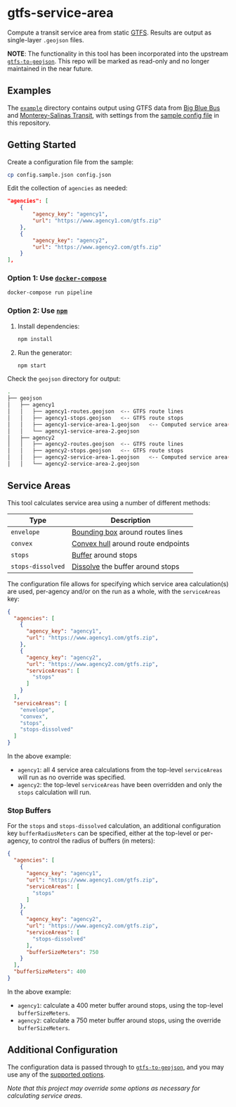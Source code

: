 # gtfs-service-area

Compute a transit service area from static [GTFS](https://gtfs.org/reference/static). Results are output as single-layer `.geojson` files.

**NOTE**: The functionality in this tool has been incorporated into the upstream [`gtfs-to-geojson`][gtfsgeojson]. This repo
will be marked as read-only and no longer maintained in the near future.

## Examples

The [`example`](example/) directory contains output using GTFS data from [Big Blue Bus][bbb] and [Monterey-Salinas Transit][mst], with settings from the [sample config file](config.sample.json) in this repository.

## Getting Started

Create a configuration file from the sample:

```bash
cp config.sample.json config.json
```

Edit the collection of `agencies` as needed:

```json
"agencies": [
    {
        "agency_key": "agency1",
        "url": "https://www.agency1.com/gtfs.zip"
    },
    {
        "agency_key": "agency2",
        "url": "https://www.agency2.com/gtfs.zip"
    }
],
```

### Option 1: Use [`docker-compose`](https://docs.docker.com/compose/)

````bash
docker-compose run pipeline
````

### Option 2: Use [`npm`](https://www.npmjs.com/)

1. Install dependencies:

    ```bash
    npm install
    ```

1. Run the generator:

    ```bash
    npm start
    ```

Check the `geojson` directory for output:

```bash
.
├── geojson
│   ├── agency1
│   │   ├── agency1-routes.geojson  <-- GTFS route lines
│   │   ├── agency1-stops.geojson   <-- GTFS route stops
│   │   ├── agency1-service-area-1.geojson   <-- Computed service area(s)
│   │   └── agency1-service-area-2.geojson
│   ├── agency2
│   │   ├── agency2-routes.geojson  <-- GTFS route lines
│   │   ├── agency2-stops.geojson   <-- GTFS route stops
│   │   ├── agency2-service-area-1.geojson   <-- Computed service area(s)
│   │   └── agency2-service-area-2.geojson
```

## Service Areas

This tool calculates service area using a number of different methods:

| Type              | Description                                  |
|-------------------|----------------------------------------------|
| `envelope`        | [Bounding box][bbox] around routes lines     |
| `convex`          | [Convex hull][convex] around route endpoints |
| `stops`           | [Buffer][buffer] around stops                |
| `stops-dissolved` | [Dissolve][dissolve] the buffer around stops |

The configuration file allows for specifying which service area calculation(s) are used, per-agency and/or on the run as a whole, with the `serviceAreas` key:

```json
{
  "agencies": [
    {
      "agency_key": "agency1",
      "url": "https://www.agency1.com/gtfs.zip",
    },
    {
      "agency_key": "agency2",
      "url": "https://www.agency2.com/gtfs.zip",
      "serviceAreas": [
        "stops"
      ]
    }
  ],
  "serviceAreas": [
    "envelope",
    "convex",
    "stops",
    "stops-dissolved"
  ]
}
```

In the above example:

* `agency1`: all 4 service area calculations from the top-level `serviceAreas` will run as no override was specified.
* `agency2`: the top-level `serviceAreas` have been overridden and only the `stops` calculation will run.

### Stop Buffers

For the `stops` and `stops-dissolved` calculation, an additional configuration key `bufferRadiusMeters` can be specified, either at the top-level or per-agency, to control the radius of buffers (in meters):

```json
{
  "agencies": [
    {
      "agency_key": "agency1",
      "url": "https://www.agency1.com/gtfs.zip",
      "serviceAreas": [
        "stops"
      ]
    },
    {
      "agency_key": "agency2",
      "url": "https://www.agency2.com/gtfs.zip",
      "serviceAreas": [
        "stops-dissolved"
      ],
      "bufferSizeMeters": 750
    }
  ],
  "bufferSizeMeters": 400
}
```

In the above example:

* `agency1`: calculate a 400 meter buffer around stops, using the top-level `bufferSizeMeters`.
* `agency2`: calculate a 750 meter buffer around stops, using the override `bufferSizeMeters`.

## Additional Configuration

The configuration data is passed through to [`gtfs-to-geojson`][gtfsgeojson], and you may use any of the [supported options](https://github.com/BlinkTagInc/gtfs-to-geojson#configuration).

*Note that this project may override some options as necessary for calculating service areas.*

[bbb]: http://gtfs.bigbluebus.com
[bbox]: http://wiki.gis.com/wiki/index.php/Minimum_bounding_rectangle
[buffer]: http://wiki.gis.com/wiki/index.php/Buffer_(GIS)
[convex]: http://wiki.gis.com/wiki/index.php/Convex_hull
[dissolve]: http://wiki.gis.com/wiki/index.php/Dissolve
[gtfsgeojson]: https://github.com/BlinkTagInc/gtfs-to-geojson
[mst]: https://mst.org/about-mst/developer-resources/
